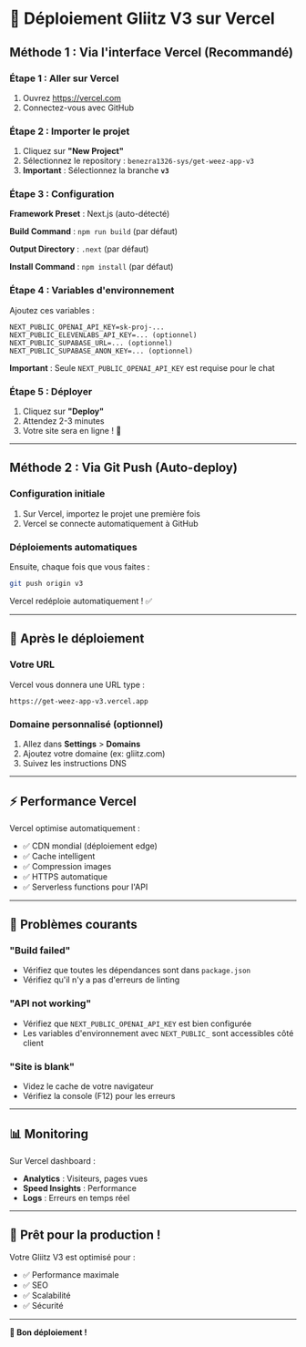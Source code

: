 # 🚀 Déploiement Gliitz V3 sur Vercel

## Méthode 1 : Via l'interface Vercel (Recommandé)

### Étape 1 : Aller sur Vercel
1. Ouvrez https://vercel.com
2. Connectez-vous avec GitHub

### Étape 2 : Importer le projet
1. Cliquez sur **"New Project"**
2. Sélectionnez le repository : `benezra1326-sys/get-weez-app-v3`
3. **Important** : Sélectionnez la branche **`v3`**

### Étape 3 : Configuration
**Framework Preset** : Next.js (auto-détecté)

**Build Command** : `npm run build` (par défaut)

**Output Directory** : `.next` (par défaut)

**Install Command** : `npm install` (par défaut)

### Étape 4 : Variables d'environnement

Ajoutez ces variables :

```
NEXT_PUBLIC_OPENAI_API_KEY=sk-proj-...
NEXT_PUBLIC_ELEVENLABS_API_KEY=... (optionnel)
NEXT_PUBLIC_SUPABASE_URL=... (optionnel)
NEXT_PUBLIC_SUPABASE_ANON_KEY=... (optionnel)
```

**Important** : Seule `NEXT_PUBLIC_OPENAI_API_KEY` est requise pour le chat

### Étape 5 : Déployer
1. Cliquez sur **"Deploy"**
2. Attendez 2-3 minutes
3. Votre site sera en ligne ! 🎉

---

## Méthode 2 : Via Git Push (Auto-deploy)

### Configuration initiale
1. Sur Vercel, importez le projet une première fois
2. Vercel se connecte automatiquement à GitHub

### Déploiements automatiques
Ensuite, chaque fois que vous faites :
```bash
git push origin v3
```

Vercel redéploie automatiquement ! ✅

---

## 🔧 Après le déploiement

### Votre URL
Vercel vous donnera une URL type :
```
https://get-weez-app-v3.vercel.app
```

### Domaine personnalisé (optionnel)
1. Allez dans **Settings** > **Domains**
2. Ajoutez votre domaine (ex: gliitz.com)
3. Suivez les instructions DNS

---

## ⚡ Performance Vercel

Vercel optimise automatiquement :
- ✅ CDN mondial (déploiement edge)
- ✅ Cache intelligent
- ✅ Compression images
- ✅ HTTPS automatique
- ✅ Serverless functions pour l'API

---

## 🐛 Problèmes courants

### "Build failed"
- Vérifiez que toutes les dépendances sont dans `package.json`
- Vérifiez qu'il n'y a pas d'erreurs de linting

### "API not working"
- Vérifiez que `NEXT_PUBLIC_OPENAI_API_KEY` est bien configurée
- Les variables d'environnement avec `NEXT_PUBLIC_` sont accessibles côté client

### "Site is blank"
- Videz le cache de votre navigateur
- Vérifiez la console (F12) pour les erreurs

---

## 📊 Monitoring

Sur Vercel dashboard :
- **Analytics** : Visiteurs, pages vues
- **Speed Insights** : Performance
- **Logs** : Erreurs en temps réel

---

## 🎯 Prêt pour la production !

Votre Gliitz V3 est optimisé pour :
- ✅ Performance maximale
- ✅ SEO
- ✅ Scalabilité
- ✅ Sécurité

---

**🎉 Bon déploiement !**


